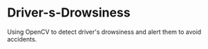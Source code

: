 # Driver-s-Drowsiness
Using OpenCV to detect driver's drowsiness and alert them to avoid accidents.
